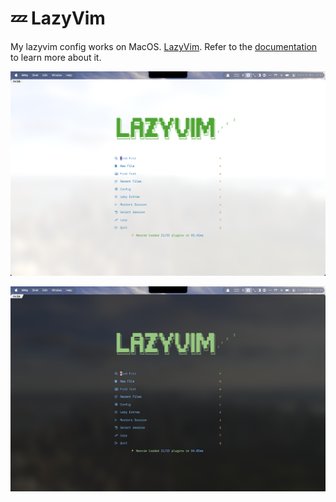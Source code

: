 # 💤 LazyVim
My lazyvim config works on MacOS.
[LazyVim](https://github.com/LazyVim/LazyVim).
Refer to the [documentation](https://lazyvim.github.io/installation) to learn more about it.


![lazyvim-light](README.asserts/lazyvim-light.png)

![lazyvim-dark](README.asserts/lazyvim-dark.png)

